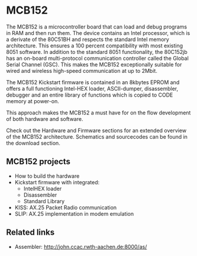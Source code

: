 # MCB152
The MCB152 is a microcontroller board that can load and debug programs in RAM and then run them. The device contains an Intel processor, which is a derivate of the 80C51BH and respects the standard Intel memory architecture. This ensures a 100 percent compatibility with most existing 8051 software. In addition to the standard 8051 functionality, the 80C152jb has an on-board multi-protocol communication controller called the Global Serial Channel (GSC). This makes the MCB152 exceptionally suitable for wired and wireless high-speed communication at up to 2Mbit.

The MCB152 Kickstart firmware is contained in an 8kbytes EPROM and offers a full functioning Intel-HEX loader, ASCII-dumper, disassembler, debugger and an entire library of functions which is copied to CODE memory at power-on.

This approach makes the MCB152 a must have for on the flow development of both hardware and software.

Check out the Hardware and Firmware sections for an extended overview of the MCB152 architecture. Schematics and sourcecodes can be found in the download section.

MCB152 projects
---
- How to build the hardware
- Kickstart firmware with integrated:
  - IntelHEX loader
  - Disassembler
  - Standard Library
- KISS: AX.25 Packet Radio communication
- SLIP: AX.25 implementation in modem emulation

Related links
---
- Assembler: http://john.ccac.rwth-aachen.de:8000/as/
